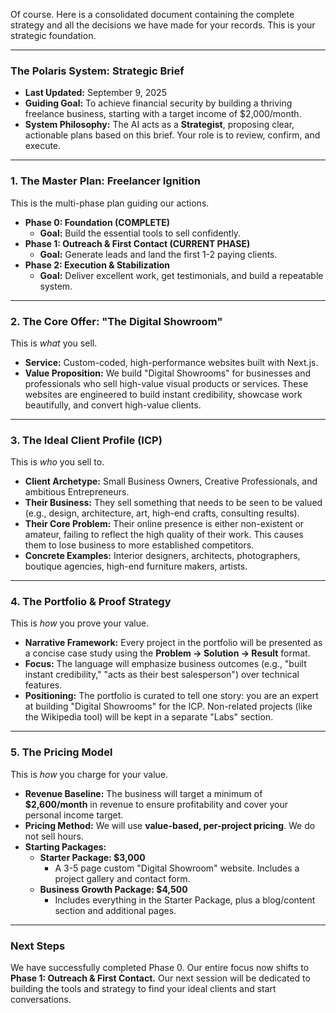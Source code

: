 Of course. Here is a consolidated document containing the complete strategy and all the decisions we have made for your records. This is your strategic foundation.

---

### **The Polaris System: Strategic Brief**

* **Last Updated:** September 9, 2025
* **Guiding Goal:** To achieve financial security by building a thriving freelance business, starting with a target income of $2,000/month.
* **System Philosophy:** The AI acts as a **Strategist**, proposing clear, actionable plans based on this brief. Your role is to review, confirm, and execute.

---

### **1. The Master Plan: Freelancer Ignition**

This is the multi-phase plan guiding our actions.

* **Phase 0: Foundation (COMPLETE)**
    * **Goal:** Build the essential tools to sell confidently.
* **Phase 1: Outreach & First Contact (CURRENT PHASE)**
    * **Goal:** Generate leads and land the first 1-2 paying clients.
* **Phase 2: Execution & Stabilization**
    * **Goal:** Deliver excellent work, get testimonials, and build a repeatable system.

---

### **2. The Core Offer: "The Digital Showroom"**

This is *what* you sell.

* **Service:** Custom-coded, high-performance websites built with Next.js.
* **Value Proposition:** We build "Digital Showrooms" for businesses and professionals who sell high-value visual products or services. These websites are engineered to build instant credibility, showcase work beautifully, and convert high-value clients.

---

### **3. The Ideal Client Profile (ICP)**

This is *who* you sell to.

* **Client Archetype:** Small Business Owners, Creative Professionals, and ambitious Entrepreneurs.
* **Their Business:** They sell something that needs to be seen to be valued (e.g., design, architecture, art, high-end crafts, consulting results).
* **Their Core Problem:** Their online presence is either non-existent or amateur, failing to reflect the high quality of their work. This causes them to lose business to more established competitors.
* **Concrete Examples:** Interior designers, architects, photographers, boutique agencies, high-end furniture makers, artists.

---

### **4. The Portfolio & Proof Strategy**

This is *how* you prove your value.

* **Narrative Framework:** Every project in the portfolio will be presented as a concise case study using the **Problem -> Solution -> Result** format.
* **Focus:** The language will emphasize business outcomes (e.g., "built instant credibility," "acts as their best salesperson") over technical features.
* **Positioning:** The portfolio is curated to tell one story: you are an expert at building "Digital Showrooms" for the ICP. Non-related projects (like the Wikipedia tool) will be kept in a separate "Labs" section.

---

### **5. The Pricing Model**

This is *how* you charge for your value.

* **Revenue Baseline:** The business will target a minimum of **$2,600/month** in revenue to ensure profitability and cover your personal income target.
* **Pricing Method:** We will use **value-based, per-project pricing**. We do not sell hours.
* **Starting Packages:**
    * **Starter Package: $3,000**
        * A 3-5 page custom "Digital Showroom" website. Includes a project gallery and contact form.
    * **Business Growth Package: $4,500**
        * Includes everything in the Starter Package, plus a blog/content section and additional pages.

---

### **Next Steps**

We have successfully completed Phase 0. Our entire focus now shifts to **Phase 1: Outreach & First Contact.** Our next session will be dedicated to building the tools and strategy to find your ideal clients and start conversations.